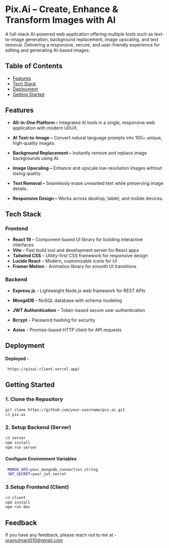 
# Pix.Ai – Create, Enhance & Transform Images with AI

A full-stack AI-powered web application offering multiple tools such as text-to-image generation, background replacement, image upscaling, and text removal. Delivering a responsive, secure, and user-friendly experience for editing and generating AI-based images.
## Table of Contents
- [Features](#features)
- [Tech Stack](#tech-stack)
- [Deployment](#deployment)
- [Getting Started](#getting-started)



## Features

- **All-in-One Platform –** Integrated AI tools in a single, responsive web application with modern UI/UX.

- **AI Text-to-Image –** Convert natural language prompts into 100+ unique, high-quality images.

- **Background Replacement –** Instantly remove and replace image backgrounds using AI.

- **Image Upscaling –** Enhance and upscale low-resolution images without losing quality.

- **Text Removal –** Seamlessly erase unwanted text while preserving image details.

- **Responsive Design –** Works across desktop, tablet, and mobile devices.




## Tech Stack

### Frontend
- **React 19** – Component-based UI library for building interactive interfaces
- **Vite** – Fast build tool and development server for React apps
- **Tailwind CSS** – Utility-first CSS framework for responsive design
- **Lucide React** – Modern, customizable icons for UI
- **Framer Motion** - Animation library for smooth UI transitions

### Backend

- **Express.js** – Lightweight Node.js web framework for REST APIs

- **MongoDB** – NoSQL database with schema modeling

- **JWT Authentication** – Token-based secure user authentication

- **Bcrypt** – Password hashing for security

- **Axios** - Promise-based HTTP client for API requests






## Deployment

#### Deployed -

```bash
 https://pixai-client.vercel.app/
```


## Getting Started
### 1. Clone the Repository

```bash
git clone https://github.com/your-username/pix.ai.git
cd pix.ai

```
### 2. Setup Backend (Server)
```bash
cd server
npm install
npm run server
```

####  Configure Environment Variables
```bash
 MONGO_URI=your_mongodb_connection_string
 JWT_SECRET=your_jwt_secret

```
### 3.Setup Frontend (Client)
```bash
cd client
npm install
npm run dev
```


## Feedback

If you have any feedback, please reach out to me at - pranjulmani010@gmail.com

